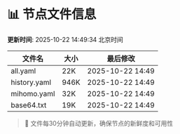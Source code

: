 # 📊 节点文件信息

**更新时间**: 2025-10-22 14:49:34 北京时间

| 文件名 | 大小 | 最后修改 |
|--------|------|----------|
| all.yaml | 22K | 2025-10-22 14:49 |
| history.yaml | 946K | 2025-10-22 14:49 |
| mihomo.yaml | 32K | 2025-10-22 14:49 |
| base64.txt | 19K | 2025-10-22 14:49 |

> 🔄 文件每30分钟自动更新，确保节点的新鲜度和可用性
